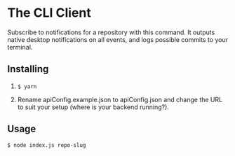 # The CLI Client

Subscribe to notifications for a repository with this command.
It outputs native desktop notifications on all events, and
logs possible commits to your terminal.

## Installing
1. ``` $ yarn ```

2. Rename apiConfig.example.json to apiConfig.json and change
the URL to suit your setup (where is your backend running?).

## Usage
```
$ node index.js repo-slug
```
